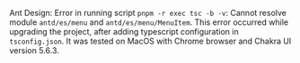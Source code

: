 Ant Design: Error in running script `pnpm -r exec tsc -b -v`: Cannot resolve module `antd/es/menu` and `antd/es/menu/MenuItem`. This error occurred while upgrading the project, after adding typescript configuration in `tsconfig.json`. It was tested on MacOS with Chrome browser and Chakra UI version 5.6.3.
